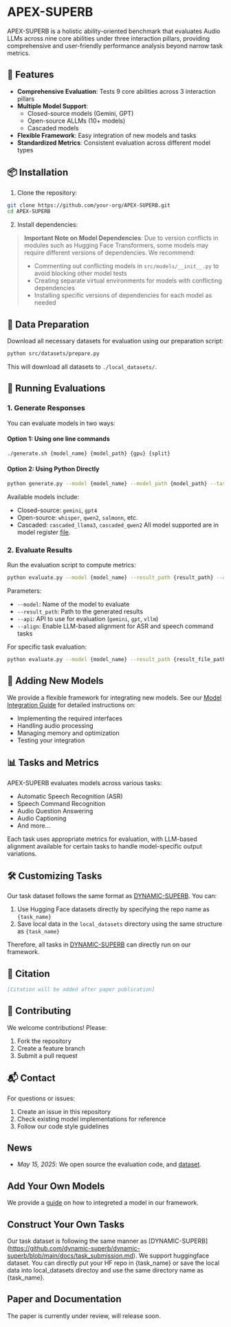 # APEX-SUPERB

APEX-SUPERB is a holistic ability-oriented benchmark that evaluates Audio LLMs across nine core abilities under three interaction pillars, providing comprehensive and user-friendly performance analysis beyond narrow task metrics.

## 🌟 Features

- **Comprehensive Evaluation**: Tests 9 core abilities across 3 interaction pillars
- **Multiple Model Support**: 
  - Closed-source models (Gemini, GPT)
  - Open-source ALLMs (10+ models)
  - Cascaded models
- **Flexible Framework**: Easy integration of new models and tasks
- **Standardized Metrics**: Consistent evaluation across different model types

## 📦 Installation

1. Clone the repository:
```bash
git clone https://github.com/your-org/APEX-SUPERB.git
cd APEX-SUPERB
```

2. Install dependencies:
> **Important Note on Model Dependencies**: Due to version conflicts in modules such as Hugging Face Transformers, some models may require different versions of dependencies. We recommend:
> - Commenting out conflicting models in `src/models/__init__.py` to avoid blocking other model tests
> - Creating separate virtual environments for models with conflicting dependencies
> - Installing specific versions of dependencies for each model as needed

## 🔧 Data Preparation

Download all necessary datasets for evaluation using our preparation script:

```bash
python src/datasets/prepare.py
```

This will download all datasets to `./local_datasets/`.

## 🚀 Running Evaluations

### 1. Generate Responses

You can evaluate models in two ways:

#### Option 1: Using one line commands
```bash
./generate.sh {model_name} {model_path} {gpu} {split}
```

#### Option 2: Using Python Directly
```bash
python generate.py --model {model_name} --model_path {model_path} --task {task_name}
```

Available models include:
- Closed-source: `gemini`, `gpt4`
- Open-source: `whisper`, `qwen2`, `salmonn`, etc.
- Cascaded: `cascaded_llama3`, `cascaded_qwen2`
All model supported are in model register [file](src/models/__init__.py).

### 2. Evaluate Results

Run the evaluation script to compute metrics:

```bash
python evaluate.py --model {model_name} --result_path {result_path} --api {api} --align
```

Parameters:
- `--model`: Name of the model to evaluate
- `--result_path`: Path to the generated results
- `--api`: API to use for evaluation (`gemini`, `gpt`, `vllm`)
- `--align`: Enable LLM-based alignment for ASR and speech command tasks

For specific task evaluation:
```bash
python evaluate.py --model {model_name} --result_path {result_file_path} --task {task_name}
```

## 🔄 Adding New Models

We provide a flexible framework for integrating new models. See our [Model Integration Guide](src/models/README.md) for detailed instructions on:
- Implementing the required interfaces
- Handling audio processing
- Managing memory and optimization
- Testing your integration

## 📊 Tasks and Metrics

APEX-SUPERB evaluates models across various tasks:
- Automatic Speech Recognition (ASR)
- Speech Command Recognition
- Audio Question Answering
- Audio Captioning
- And more...

Each task uses appropriate metrics for evaluation, with LLM-based alignment available for certain tasks to handle model-specific output variations.

## 🛠️ Customizing Tasks

Our task dataset follows the same format as [DYNAMIC-SUPERB](https://github.com/dynamic-superb/dynamic-superb/blob/main/docs/task_submission.md). You can:
1. Use Hugging Face datasets directly by specifying the repo name as `{task_name}`
2. Save local data in the `local_datasets` directory using the same structure as `{task_name}`

Therefore, all tasks in [DYNAMIC-SUPERB](https://huggingface.co/DynamicSuperb) can directly run on our framework.

## 📝 Citation

```bibtex
[Citation will be added after paper publication]
```

## 🤝 Contributing

We welcome contributions! Please:
1. Fork the repository
2. Create a feature branch
3. Submit a pull request

<!-- ## 📄 License

[License information will be added] -->

## 📬 Contact

For questions or issues:
1. Create an issue in this repository
2. Check existing model implementations for reference
3. Follow our code style guidelines

## News
- *May 15, 2025*: We open source the evaluation code, and [dataset](https://huggingface.co/APEX-SUPERB).

## Add Your Own Models
We provide a [guide](src/models/README.md) on how to integreted a model in our framework. 

## Construct Your Own Tasks
Our task dataset is following the same manner as [DYNAMIC-SUPERB] (https://github.com/dynamic-superb/dynamic-superb/blob/main/docs/task_submission.md). We support huggingface dataset. You can directly put your HF repo in {task_name} or save the local data into local_datasets directoy and use the same directory name as {task_name}.

## Paper and Documentation
The paper is currently under review, will release soon.